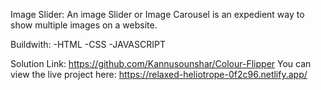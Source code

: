 Image Slider:
An image Slider or Image Carousel is an expedient way to show multiple images on a website.

Buildwith:
-HTML
-CSS
-JAVASCRIPT

Solution Link: https://github.com/Kannusounshar/Colour-Flipper
You can view the live project here: https://relaxed-heliotrope-0f2c96.netlify.app/
